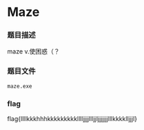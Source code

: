 # Maze

### 题目描述

maze v.使困惑（？

### 题目文件

`maze.exe`

### flag

flag{llllkkkhhhkkkkkkkkklllljjjjllljjljjjjjjjlllkkkklljjjl}